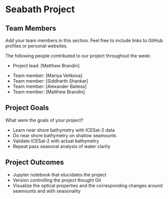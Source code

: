 # Seabath Project
 
## Team Members

Add your team members in this section.
Feel free to include links to GitHub profiles or personal websites.

The following people contributed to our project throughout the week:
* Project lead: [Matthew Brandin]
<!--* Helper: [name of person](url to their webpage)
* Helper (if more than one): [name of person](url to their webpage)
-->
* Team member: [Mariya Velikova]
* Team member: [Siddharth Shankar]
* Team member: [Alexander Bailess]
* Team member: [Matthew Brandin]


## Project Goals

What were the goals of your project?
* Learn near shore bathymetry with ICESat-2 data
* Do near shore bathymetry on shallow seamounts
* Validate ICESat-2 with actual bathymetry
* Repeat pass seasonal analysis of water clarity

## Project Outcomes

* Jupyter notebook that elucidates the project
* Version controlling the project thought Git
* Visualize the optical properties and the corresponding changes around seamounts and with seasonality

<!--## Future Efforts

Have you built any great new collaborations you anticipate continuing after the Hackweek?
Is your team planning to keep meeting to continue hacking or draft a conference abstract or proposal?
Did you start doing some work that relates to your research and enables you to contribute to shared tools for working with ICESat-2 data products?
Please share your hopes and plans for the future here!
-->
